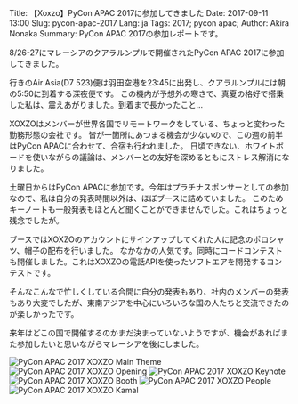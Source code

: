 Title: 【Xoxzo】PyCon APAC 2017に参加してきました
Date: 2017-09-11 13:00
Slug: pycon-apac-2017
Lang: ja
Tags: 2017; pycon apac; 
Author: Akira Nonaka
Summary: PyCon APAC 2017の参加レポートです。

8/26-27にマレーシアのクアラルンプルで開催されたPyCon APAC 2017に参加してきました。

行きのAir Asia(D7 523)便は羽田空港を23:45に出発し、クアラルンプルには朝の5:50に到着する深夜便です。
この機内が予想外の寒さで、真夏の格好で搭乗した私は、震えあがりました。到着まで長かったこと...

XOXZOはメンバーが世界各国でリモートワークをしている、ちょっと変わった勤務形態の会社です。
皆が一箇所にあつまる機会が少ないので、この週の前半はPyCon APACに合わせて、合宿も行われました。
日頃できない、ホワイトボードを使いながらの議論は、メンバーとの友好を深めるともにストレス解消になりました。

土曜日からはPyCon APACに参加です。今年はプラチナスポンサーとしての参加なので、私は自分の発表時間以外は、ほぼブースに詰めていました。
このためキーノートも一般発表もほとんど聞くことができませんでした。これはちょっと残念でしたが。

ブースではXOXZOのアカウントにサインアップしてくれた人に記念のポロシャツ、帽子の配布を行いました。
なかなかの人気です。同時にコードコンテストも開催しました。これはXOXZOの電話APIを使ったソフトエアを開発するコンテストです。

そんなこんなで忙しくしている合間に自分の発表もあり、社内のメンバーの発表もあり大変でしたが、東南アジアを中心にいろいろな国の人たちと交流できたのが楽しかったです。

来年はどこの国で開催するのかまだ決まっていないようですが、機会があればまた参加したいと思いながらマレーシアを後にしました。

![PyCon APAC 2017 XOXZO Main Theme]({filename}/images/pycon-apac-2017/IMG_7162.jpg)
![PyCon APAC 2017 XOXZO Opening]({filename}/images/pycon-apac-2017/IMG_7148.jpg)
![PyCon APAC 2017 XOXZO Keynote]({filename}/images/pycon-apac-2017/IMG_7214.jpg)
![PyCon APAC 2017 XOXZO Booth]({filename}/images/pycon-apac-2017/IMG_7116.jpg)
![PyCon APAC 2017 XOXZO People]({filename}/images/pycon-apac-2017/IMG_7215.jpg)
![PyCon APAC 2017 XOXZO Kamal]({filename}/images/pycon-apac-2017/IMG_7227.jpg)
